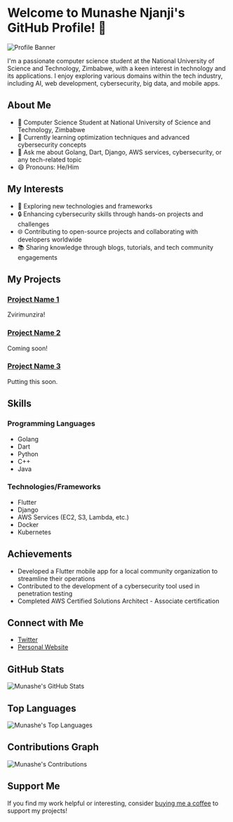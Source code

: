 # Welcome to Munashe Njanji's GitHub Profile! 👋

![Profile Banner](https://github.com/HackersAccount/HackersAccount/raw/main/assets/banner.png)

I'm a passionate computer science student at the National University of Science and Technology, Zimbabwe, with a keen interest in technology and its applications. I enjoy exploring various domains within the tech industry, including AI, web development, cybersecurity, big data, and mobile apps.

## About Me

- 💼 Computer Science Student at National University of Science and Technology, Zimbabwe
- 🌱 Currently learning optimization techniques and advanced cybersecurity concepts
- 💬 Ask me about Golang, Dart, Django, AWS services, cybersecurity, or any tech-related topic
- 😄 Pronouns: He/Him

## My Interests

- 🚀 Exploring new technologies and frameworks
- 🔒 Enhancing cybersecurity skills through hands-on projects and challenges
- 🌐 Contributing to open-source projects and collaborating with developers worldwide
- 📚 Sharing knowledge through blogs, tutorials, and tech community engagements

## My Projects

### [Project Name 1](link-to-repo)
Zvirimunzira!

### [Project Name 2](link-to-repo)
Coming soon!

### [Project Name 3](link-to-repo)
Putting this soon.

## Skills

### Programming Languages

- Golang
- Dart
- Python
- C++
- Java

### Technologies/Frameworks

- Flutter
- Django
- AWS Services (EC2, S3, Lambda, etc.)
- Docker
- Kubernetes

## Achievements

- Developed a Flutter mobile app for a local community organization to streamline their operations
- Contributed to the development of a cybersecurity tool used in penetration testing
- Completed AWS Certified Solutions Architect - Associate certification

## Connect with Me

- [Twitter](https://x.com/munashe_njanji)
- [Personal Website](https://www.munashe-njanji.live)

## GitHub Stats

![Munashe's GitHub Stats](https://github-readme-stats.vercel.app/api?username=HackersAccount&show_icons=true&theme=radical)

## Top Languages

![Munashe's Top Languages](https://github-readme-stats.vercel.app/api/top-langs/?username=HackersAccount&layout=compact&theme=radical)

## Contributions Graph

![Munashe's Contributions](https://activity-graph.herokuapp.com/graph?username=HackersAccount&theme=rogue)

## Support Me

If you find my work helpful or interesting, consider [buying me a coffee](link-to-buy-me-a-coffee) to support my projects!

